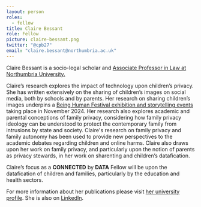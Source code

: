 ```yaml
---
layout: person
roles:
  - fellow
title: Claire Bessant
role: Fellow
picture: claire-bessant.png
twitter: "@cpb27"
email: "claire.bessant@northumbria.ac.uk"
---
```

Claire Bessant is a socio-legal scholar and [Associate Professor in Law at Northumbria University.](https://www.northumbria.ac.uk/about-us/our-staff/b/claire-bessant/)

<!--more-->

Claire’s research explores the impact of technology upon children’s privacy. She has written extensively on the sharing of children’s images on social media, both by schools and by parents. Her research on sharing children’s images underpins a [Being Human Festival exhibition and storytelling events](https://www.beinghumanfestival.org/events/picture-20-years-facebook-120-years-photography) taking place in November 2024.  Her research also explores academic and parental conceptions of family privacy, considering how family privacy ideology can be understood to protect the contemporary family from intrusions by state and society. Claire's research on family privacy and family autonomy has been used to provide new perspectives to the academic debates regarding children and online harms. Claire also draws upon her work on family privacy, and particularly upon the notion of parents as privacy stewards, in her work on sharenting and children’s datafication.

Claire’s focus as a **CONNECTED** by **DATA** Fellow will be upon the datafication of children and families, particularly by the education and health sectors. 

For more information about her publications please visit [her university profile](https://www.northumbria.ac.uk/about-us/our-staff/b/claire-bessant/). She is also on [LinkedIn](https://www.linkedin.com/in/claire-bessant-82b630132/).